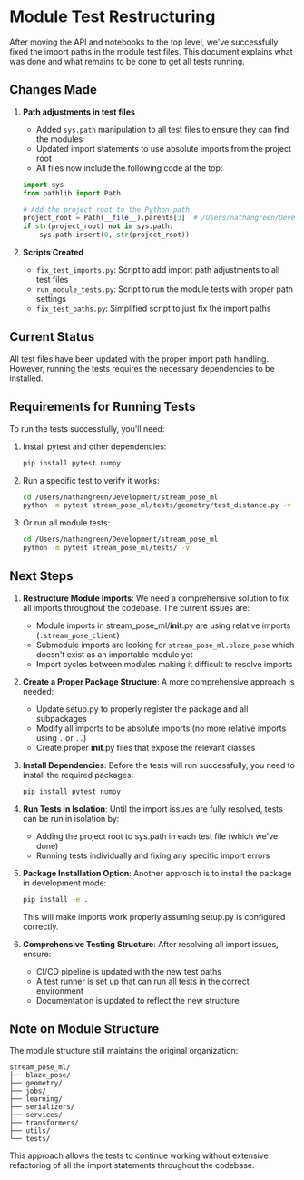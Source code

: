 # Module Test Restructuring

After moving the API and notebooks to the top level, we've successfully fixed the import paths in the module test files. This document explains what was done and what remains to be done to get all tests running.

## Changes Made

1. **Path adjustments in test files**
   - Added `sys.path` manipulation to all test files to ensure they can find the modules
   - Updated import statements to use absolute imports from the project root
   - All files now include the following code at the top:
   ```python
   import sys
   from pathlib import Path

   # Add the project root to the Python path
   project_root = Path(__file__).parents[3]  # /Users/nathangreen/Development/stream_pose_ml
   if str(project_root) not in sys.path:
       sys.path.insert(0, str(project_root))
   ```

2. **Scripts Created**
   - `fix_test_imports.py`: Script to add import path adjustments to all test files
   - `run_module_tests.py`: Script to run the module tests with proper path settings
   - `fix_test_paths.py`: Simplified script to just fix the import paths

## Current Status

All test files have been updated with the proper import path handling. However, running the tests requires the necessary dependencies to be installed.

## Requirements for Running Tests

To run the tests successfully, you'll need:

1. Install pytest and other dependencies:
   ```bash
   pip install pytest numpy
   ```

2. Run a specific test to verify it works:
   ```bash
   cd /Users/nathangreen/Development/stream_pose_ml
   python -m pytest stream_pose_ml/tests/geometry/test_distance.py -v
   ```

3. Or run all module tests:
   ```bash
   cd /Users/nathangreen/Development/stream_pose_ml
   python -m pytest stream_pose_ml/tests/ -v
   ```

## Next Steps

1. **Restructure Module Imports**: We need a comprehensive solution to fix all imports throughout the codebase. The current issues are:
   - Module imports in stream_pose_ml/__init__.py are using relative imports (`.stream_pose_client`)
   - Submodule imports are looking for `stream_pose_ml.blaze_pose` which doesn't exist as an importable module yet
   - Import cycles between modules making it difficult to resolve imports

2. **Create a Proper Package Structure**: A more comprehensive approach is needed:
   - Update setup.py to properly register the package and all subpackages
   - Modify all imports to be absolute imports (no more relative imports using `.` or `..`)
   - Create proper __init__.py files that expose the relevant classes

3. **Install Dependencies**: Before the tests will run successfully, you need to install the required packages:
   ```bash
   pip install pytest numpy
   ```

4. **Run Tests in Isolation**: Until the import issues are fully resolved, tests can be run in isolation by:
   - Adding the project root to sys.path in each test file (which we've done)
   - Running tests individually and fixing any specific import errors

5. **Package Installation Option**: Another approach is to install the package in development mode:
   ```bash
   pip install -e .
   ```
   This will make imports work properly assuming setup.py is configured correctly.

6. **Comprehensive Testing Structure**: After resolving all import issues, ensure:
   - CI/CD pipeline is updated with the new test paths
   - A test runner is set up that can run all tests in the correct environment
   - Documentation is updated to reflect the new structure

## Note on Module Structure

The module structure still maintains the original organization:
```
stream_pose_ml/
├── blaze_pose/
├── geometry/
├── jobs/
├── learning/
├── serializers/
├── services/
├── transformers/
├── utils/
└── tests/
```

This approach allows the tests to continue working without extensive refactoring of all the import statements throughout the codebase.